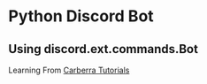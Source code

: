 # Python Discord Bot
## Using discord.ext.commands.Bot
Learning From [Carberra Tutorials](https://www.youtube.com/channel/UC13cYu7lec-oOcqQf5L-brg)

